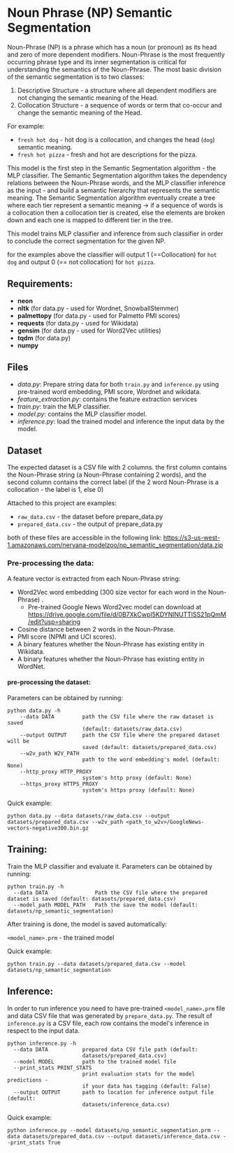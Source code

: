 # Noun Phrase (NP) Semantic Segmentation

Noun-Phrase (NP) is a phrase which has a noun (or pronoun) as its head and zero of more dependent modifiers.
Noun-Phrase is the most frequently occurring phrase type and its inner segmentation is critical for understanding the
semantics of the Noun-Phrase.
The most basic division of the semantic segmentation is to two classes:
1. Descriptive Structure - a structure where all dependent modifiers are not changing the semantic meaning of the Head.
2. Collocation Structure - a sequence of words or term that co-occur and change the semantic meaning of the Head.

For example:
- `fresh hot dog` - hot dog is a collocation, and changes the head (`dog`) semantic meaning.
- `fresh hot pizza` - fresh and hot are descriptions for the pizza.

This model is the first step in the Semantic Segmentation algorithm - the MLP classifier.
The Semantic Segmentation algorithm takes the dependency relations between the Noun-Phrase words, and the MLP classifier inference as the
input - and build a semantic hierarchy that represents the semantic meaning.
The Semantic Segmentation algorithm eventually create a tree where each tier represent a semantic meaning -> if a sequence of words is a
collocation then a collocation tier is created, else the elements are broken down and each one is mapped
to different tier in the tree.

This model trains MLP classifier and inference from such classifier in order to conclude the correct segmentation
for the given NP.

for the examples above the classifier will output 1 (==Collocation) for `hot dog` and output 0 (== not collocation)
for `hot pizza`.


## Requirements:
- **neon**
- **nltk** (for data.py - used for Wordnet, SnowballStemmer)
- **palmettopy** (for data.py - used for Palmetto PMI scores)
- **requests** (for data.py - used for Wikidata)
- **gensim** (for data.py - used for Word2Vec utilities)
- **tqdm** (for data.py)
- **numpy**

## Files
- *data.py*: Prepare string data for both `train.py` and `inference.py` using pre-trained word embedding, PMI score, Wordnet and wikidata.
- *feature_extraction.py*: contains the feature extraction services
- *train.py*: train the MLP classifier.
- *model.py*: contains the MLP classifier model.
- *inference.py*: load the trained model and inference the input data by the model.

## Dataset
The expected dataset is a CSV file with 2 columns. the first column contains the Noun-Phrase string (a Noun-Phrase containing 2 words), and the second column contains the correct label (if the 2 word Noun-Phrase is a collocation - the label is 1, else 0)

Attached to this project are examples:
- `raw_data.csv` - the dataset before prepare_data.py
- `prepared_data.csv` - the output of prepare_data.py

both of these files are accessible in the following link:
https://s3-us-west-1.amazonaws.com/nervana-modelzoo/np_semantic_segmentation/data.zip


### Pre-processing the data:
A feature vector is extracted from each Noun-Phrase string:
* Word2Vec word embedding (300 size vector for each word in the Noun-Phrase) .
    * Pre-trained Google News Word2vec model can download at https://drive.google.com/file/d/0B7XkCwpI5KDYNlNUTTlSS21pQmM/edit?usp=sharing
* Cosine distance between 2 words in the Noun-Phrase.
* PMI score (NPMI and UCI scores).
* A binary features whether the Noun-Phrase has existing entity in Wikidata.
* A binary features whether the Noun-Phrase has existing entity in WordNet.

#### pre-processing the dataset:
Parameters can be obtained by running:

    python data.py -h
        --data DATA         path the CSV file where the raw dataset is saved
                            (default: datasets/raw_data.csv)
        --output OUTPUT     path the CSV file where the prepared dataset will be
                            saved (default: datasets/prepared_data.csv)
        --w2v_path W2V_PATH
                            path to the word embedding's model (default: None)
        --http_proxy HTTP_PROXY
                            system's http proxy (default: None)
        --https_proxy HTTPS_PROXY
                            system's https proxy (default: None)

Quick example:

    python data.py --data datasets/raw_data.csv --output datasets/prepared_data.csv --w2v_path <path_to_w2v>/GoogleNews-vectors-negative300.bin.gz

## Training:
Train the MLP classifier and evaluate it.
Parameters can be obtained by running:

    python train.py -h
      --data DATA               Path the CSV file where the prepared dataset is saved (default: datasets/prepared_data.csv)
      --model_path MODEL_PATH   Path the save the model (default: datasets/np_semantic_segmentation)

After training is done, the model is saved automatically:

`<model_name>.prm` - the trained model

Quick example:

    python train.py --data datasets/prepared_data.csv --model datasets/np_semantic_segmentation

## Inference:
In order to run inference you need to have pre-trained `<model_name>.prm` file and data CSV file
that was generated by `prepare_data.py`.
The result of `inference.py` is a CSV file, each row contains the model's inference in respect to the input data.

    python inference.py -h
      --data DATA           prepared data CSV file path (default:
                            datasets/prepared_data.csv)
      --model MODEL         path to the trained model file
      --print_stats PRINT_STATS
                            print evaluation stats for the model predictions -
                            if your data has tagging (default: False)
      --output OUTPUT       path to location for inference output file (default:
                            datasets/inference_data.csv)
Quick example:

    python inference.py --model datasets/np_semantic_segmentation.prm --data datasets/prepared_data.csv --output datasets/inference_data.csv --print_stats True
